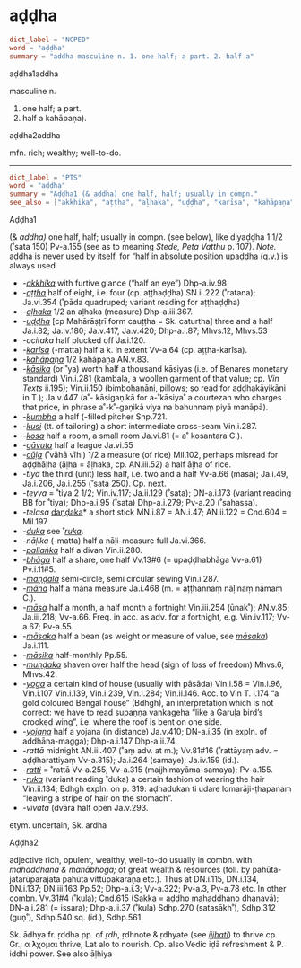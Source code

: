 # aḍḍha

``` toml
dict_label = "NCPED"
word = "aḍḍha"
summary = "addha masculine n. 1. one half; a part. 2. half a"
```

aḍḍha1addha

masculine n.

1. one half; a part.
2. half a kahāpaṇa).

aḍḍha2addha

mfn. rich; wealthy; well\-to\-do.

--------------------

``` toml
dict_label = "PTS"
word = "aḍḍha"
summary = "Aḍḍha1 (& addha) one half, half; usually in compn."
see_also = ["akkhika", "aṭṭha", "aḷhaka", "uḍḍha", "karīsa", "kahāpaṇa", "kāsika", "kumbha", "kusi", "kosa", "gāvuta", "cūḷa", "daṇḍaka", "duka", "ruka", "pallaṅka", "bhāga", "maṇḍala", "māna", "māsa", "māsaka", "māsaka", "māsika", "muṇḍaka", "yoga", "yojana", "ratti", "ruka", "ijjhati"]
```

Aḍḍha1

(& *addha)* one half, half; usually in compn. (see below), like diyaḍḍha 1 1/2 (˚sata 150) Pv\-a.155 (see as to meaning *Stede, Peta Vatthu* p. 107). *Note.* aḍḍha is never used by itself, for “half in absolute position upaḍḍha (q.v.) is always used.

* *\-[akkhika](akkhika.md)* with furtive glance (“half an eye”) Dhp\-a.iv.98
* *\-[aṭṭha](aṭṭha.md)* half of eight, i.e. four (cp. aṭṭhaḍḍha) SN.ii.222 (˚ratana); Ja.vi.354 (˚pāda quadruped; variant reading for aṭṭhaḍḍha)
* *\-[aḷhaka](aḷhaka.md)* 1/2 an aḷhaka (measure) Dhp\-a.iii.367.
* *\-[uḍḍha](uḍḍha.md)* [cp Mahārāṣṭrī form cauṭṭha = Sk. caturtha] three and a half Ja.i.82; Ja.iv.180; Ja.v.417, Ja.v.420; Dhp\-a.i.87; Mhvs.12, Mhvs.53
* *\-ocitaka* half plucked off Ja.i.120.
* *\-[karīsa](karīsa.md)* (\-matta) half a k. in extent Vv\-a.64 (cp. aṭṭha\-karīsa).
* *\-[kahāpaṇa](kahāpaṇa.md)* 1/2 kahāpaṇa AN.v.83.
* *\-[kāsika](kāsika.md)* (or ˚ya) worth half a thousand kāsiyas (i.e. of Benares monetary standard) Vin.i.281 (kambala, a woollen garment of that value; cp. *Vin Texts* ii.195); Vin.ii.150 (bimbohanāni, pillows; so read for aḍḍhakāyikāni in T.); Ja.v.447 (a˚\- kāsigaṇikā for a\-˚kāsiya˚ a courtezan who charges that price, in phrase a˚\-k˚\-gaṇikā viya na bahunnaṃ piyā manāpā).
* *\-[kumbha](kumbha.md)* a half (\-filled pitcher Snp.721.
* *\-[kusi](kusi.md)* (tt. of tailoring) a short intermediate cross\-seam Vin.i.287.
* *\-[kosa](kosa.md)* half a room, a small room Ja.vi.81 (= a˚ kosantara C.).
* *\-[gāvuta](gāvuta.md)* half a league Ja.vi.55
* *\-[cūḷa](cūḷa.md)* (˚vāhā vīhi) 1/2 a measure (of rice) Mil.102, perhaps misread for aḍḍhāḷha (āḷha = āḷhaka, cp. AN.iii.52) a half āḷha of rice.
* *\-tiya* the third (unit) less half, i.e. two and a half Vv\-a.66 (māsā); Ja.i.49, Ja.i.206, Ja.i.255 (˚sata 250). Cp. next.
* *\-teyya* = ˚tiya 2 1/2; Vin.iv.117; Ja.ii.129 (˚sata); DN\-a.i.173 (variant reading BB for ˚tiya); Dhp\-a.i.95 (˚sata) Dhp\-a.i.279; Pv\-a.20 (˚sahassa).
* *\-telasa* [daṇḍaka](daṇḍaka.md)* a short stick MN.i.87 = AN.i.47; AN.ii.122 = Cnd.604 = Mil.197
* *\-[duka](duka.md)* see ˚*[ruka](ruka.md)*.
* *\-nāḷika* (\-matta) half a nāḷi\-measure full Ja.vi.366.
* *\-[pallaṅka](pallaṅka.md)* half a divan Vin.ii.280.
* *\-[bhāga](bhāga.md)* half a share, one half Vv.13#6 (= upaḍḍhabhāga Vv\-a.61) Pv.i.11#5.
* *\-[maṇḍala](maṇḍala.md)* semi\-circle, semi circular sewing Vin.i.287.
* *\-[māna](māna.md)* half a māna measure Ja.i.468 (m. = aṭṭhannaṃ nāḷinaṃ nāmaṃ C.).
* *\-[māsa](māsa.md)* half a month, a half month a fortnight Vin.iii.254 (ūnak˚); AN.v.85; Ja.iii.218; Vv\-a.66. Freq. in acc. as adv. for a fortnight, e.g. Vin.iv.117; Vv\-a.67; Pv\-a.55.
* *\-[māsaka](māsaka.md)* half a bean (as weight or measure of value, see *[māsaka](māsaka.md)*) Ja.i.111.
* *\-[māsika](māsika.md)* half\-monthly Pp.55.
* *\-[muṇḍaka](muṇḍaka.md)* shaven over half the head (sign of loss of freedom) Mhvs.6, Mhvs.42.
* *\-[yoga](yoga.md)* a certain kind of house (usually with pāsāda) Vin.i.58 = Vin.i.96, Vin.i.107 Vin.i.139, Vin.i.239, Vin.i.284; Vin.ii.146. Acc. to Vin T. i.174 “a gold coloured Bengal house” (Bdhgh), an interpretation which is not correct: we have to read supaṇṇa vankageha “like a Garuḷa bird’s crooked wing”, i.e. where the roof is bent on one side.
* *\-[yojana](yojana.md)* half a yojana (in distance) Ja.v.410; DN\-a.i.35 (in expln. of addhāna\-magga); Dhp\-a.i.147 Dhp\-a.ii.74.
* *\-rattā* midnight AN.iii.407 (˚aṃ adv. at m.); Vv.81#16 (˚rattāyaṃ adv. = aḍḍharattiyaṃ Vv\-a.315); Ja.i.264 (samaye); Ja.iv.159 (id.).
* *\-[ratti](ratti.md)* = ˚rattā Vv\-a.255, Vv\-a.315 (majjhimayāma\-samaya); Pv\-a.155.
* *\-[ruka](ruka.md)* (variant reading ˚duka) a certain fashion of wearing the hair Vin.ii.134; Bdhgh expln. on p. 319: aḍhadukan ti udare lomarāji\-ṭhapanaṃ “leaving a stripe of hair on the stomach”.
* *\-vivata* (dvāra half open Ja.v.293.

etym. uncertain, Sk. ardha

Aḍḍha2

adjective rich, opulent, wealthy, well\-to\-do usually in combn. with *mahaddhana & mahābhoga;* of great wealth & resources (foll. by pahūta\-jātarūparajata pahūta vittūpakaraṇa etc.). Thus at DN.i.115, DN.i.134, DN.i.137; DN.iii.163 Pp.52; Dhp\-a.i.3; Vv\-a.322; Pv\-a.3, Pv\-a.78 etc. In other combn. Vv.31#4 (˚kula); Cnd.615 (Sakka = aḍḍho mahaddhano dhanavā); DN\-a.i.281 (= issara); Dhp\-a.ii.37 (˚kula) Sdhp.270 (satasākh˚), Sdhp.312 (guṇ˚), Sdhp.540 sq. (id.), Sdhp.561.

Sk. āḍhya fr. ṛddha pp. of *ṛdh*, ṛdhnote & ṛdhyate (see *[ijjhati](ijjhati.md)*) to thrive cp. Gr.; α ̓́λχομαι thrive, Lat alo to nourish. Cp. also Vedic iḍā refreshment & P. iddhi power. See also āḷhiya

